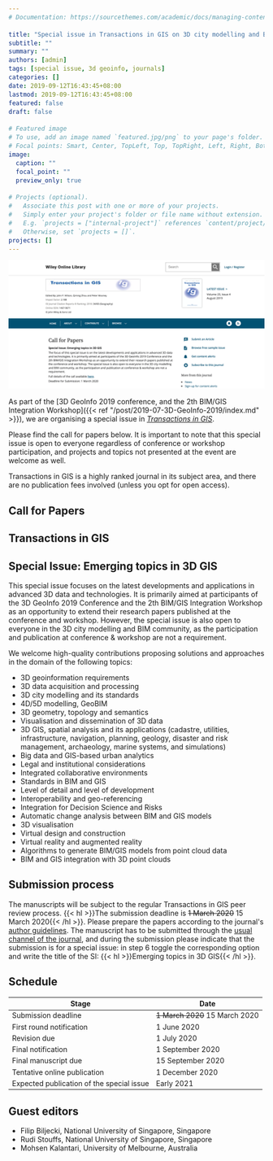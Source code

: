 ```yaml
---
# Documentation: https://sourcethemes.com/academic/docs/managing-content/

title: "Special issue in Transactions in GIS on 3D city modelling and BIM"
subtitle: ""
summary: ""
authors: [admin]
tags: [special issue, 3d geoinfo, journals]
categories: []
date: 2019-09-12T16:43:45+08:00
lastmod: 2019-09-12T16:43:45+08:00
featured: false
draft: false

# Featured image
# To use, add an image named `featured.jpg/png` to your page's folder.
# Focal points: Smart, Center, TopLeft, Top, TopRight, Left, Right, BottomLeft, Bottom, BottomRight.
image:
  caption: ""
  focal_point: ""
  preview_only: true

# Projects (optional).
#   Associate this post with one or more of your projects.
#   Simply enter your project's folder or file name without extension.
#   E.g. `projects = ["internal-project"]` references `content/project/deep-learning/index.md`.
#   Otherwise, set `projects = []`.
projects: []
---
```


![](featured.png)

As part of the [3D GeoInfo 2019 conference, and the 2th BIM/GIS Integration Workshop]({{< ref "/post/2019-07-3D-GeoInfo-2019/index.md" >}}), we are organising a special issue in [_Transactions in GIS_](https://onlinelibrary.wiley.com/journal/14679671).

Please find the call for papers below.
It is important to note that this special issue is open to everyone regardless of conference or workshop participation, and projects and topics not presented at the event are welcome as well.

Transactions in GIS is a highly ranked journal in its subject area, and there are no publication fees involved (unless you opt for open access).

## Call for Papers

## Transactions in GIS

## Special Issue: Emerging topics in 3D GIS


This special issue focuses on the latest developments and applications in advanced 3D data and technologies.
It is primarily aimed at participants of the 3D GeoInfo 2019 Conference and the 2th BIM/GIS Integration Workshop as an opportunity to extend their research papers published at the conference and workshop.
However, the special issue is also open to everyone in the 3D city modelling and BIM community, as the participation and publication at conference & workshop are not a requirement.

We welcome high-quality contributions proposing solutions and approaches in the domain of the following topics:

* 3D geoinformation requirements
* 3D data acquisition and processing
* 3D city modelling and its standards
* 4D/5D modelling, GeoBIM
* 3D geometry, topology and semantics
* Visualisation and dissemination of 3D data
* 3D GIS, spatial analysis and its applications (cadastre, utilities, infrastructure, navigation, planning, geology, disaster and risk management, archaeology, marine systems, and simulations)
* Big data and GIS-based urban analytics
* Legal and institutional considerations
* Integrated collaborative environments
* Standards in BIM and GIS
* Level of detail and level of development
* Interoperability and geo-referencing
* Integration for Decision Science and Risks
* Automatic change analysis between BIM and GIS models
* 3D visualisation
* Virtual design and construction
* Virtual reality and augmented reality
* Algorithms to generate BIM/GIS models from point cloud data
* BIM and GIS integration with 3D point clouds

## Submission process

The manuscripts will be subject to the regular Transactions in GIS peer review process.
{{< hl >}}The submission deadline is ~~1 March 2020~~ 15 March 2020{{< /hl >}}.
Please prepare the papers according to the journal's [author guidelines](https://onlinelibrary.wiley.com/page/journal/14679671/homepage/forauthors.html).
The manuscript has to be submitted through the [usual channel of the journal](https://mc.manuscriptcentral.com/tgis), and during the submission please indicate that the submission is for a special issue: in step 6 toggle the corresponding option and write the title of the SI: {{< hl >}}Emerging topics in 3D GIS{{< /hl >}}.


## Schedule

| Stage | Date |
| ------------------| ------------------------------ |
| Submission deadline | ~~1 March 2020~~ 15 March 2020 |
| First round notification | 1 June 2020 |
| Revision due | 1 July 2020 |
| Final notification | 1 September 2020 |
| Final manuscript due | 15 September 2020 |
| Tentative online publication | 1 December 2020 |
| Expected publication of the special issue | Early 2021 |


## Guest editors

* Filip Biljecki, National University of Singapore, Singapore
* Rudi Stouffs, National University of Singapore, Singapore
* Mohsen Kalantari, University of Melbourne, Australia
